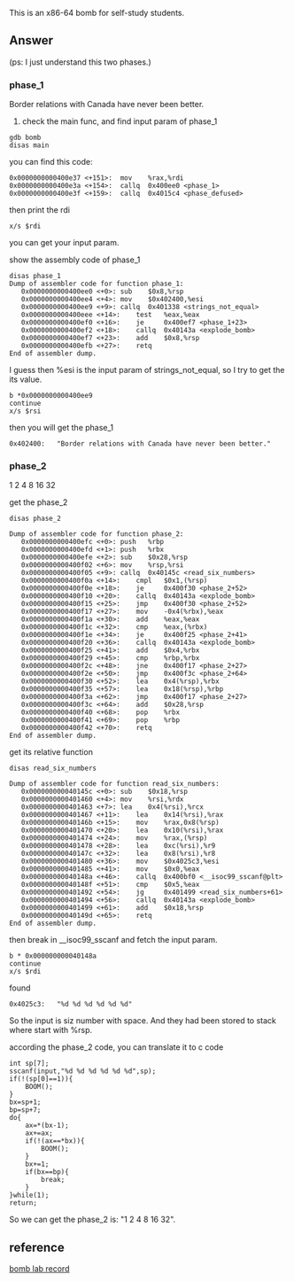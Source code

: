 This is an x86-64 bomb for self-study students. 

## Answer
(ps: I just understand this two phases.)

### phase_1
Border relations with Canada have never been better.

1. check the main func, and find input param of phase_1

```
gdb bomb
disas main
```
you can find this code:
```
0x0000000000400e37 <+151>:	mov    %rax,%rdi
0x0000000000400e3a <+154>:	callq  0x400ee0 <phase_1>
0x0000000000400e3f <+159>:	callq  0x4015c4 <phase_defused>
```
then print the rdi
```
x/s $rdi
```
you can get your input param.

show the assembly code of  phase_1
```
disas phase_1
Dump of assembler code for function phase_1:
   0x0000000000400ee0 <+0>:	sub    $0x8,%rsp
   0x0000000000400ee4 <+4>:	mov    $0x402400,%esi
   0x0000000000400ee9 <+9>:	callq  0x401338 <strings_not_equal>
   0x0000000000400eee <+14>:	test   %eax,%eax
   0x0000000000400ef0 <+16>:	je     0x400ef7 <phase_1+23>
   0x0000000000400ef2 <+18>:	callq  0x40143a <explode_bomb>
   0x0000000000400ef7 <+23>:	add    $0x8,%rsp
   0x0000000000400efb <+27>:	retq
End of assembler dump.
```

I guess then %esi is the input param of strings_not_equal, so I try to get the its value.
```
b *0x0000000000400ee9
continue
x/s $rsi
```
then you will get the phase_1
```
0x402400:	"Border relations with Canada have never been better."
```


### phase_2
1 2 4 8 16 32

get the phase_2
```
disas phase_2
```

```
Dump of assembler code for function phase_2:
   0x0000000000400efc <+0>:	push   %rbp
   0x0000000000400efd <+1>:	push   %rbx
   0x0000000000400efe <+2>:	sub    $0x28,%rsp
   0x0000000000400f02 <+6>:	mov    %rsp,%rsi
   0x0000000000400f05 <+9>:	callq  0x40145c <read_six_numbers>
   0x0000000000400f0a <+14>:	cmpl   $0x1,(%rsp)
   0x0000000000400f0e <+18>:	je     0x400f30 <phase_2+52>
   0x0000000000400f10 <+20>:	callq  0x40143a <explode_bomb>
   0x0000000000400f15 <+25>:	jmp    0x400f30 <phase_2+52>
   0x0000000000400f17 <+27>:	mov    -0x4(%rbx),%eax
   0x0000000000400f1a <+30>:	add    %eax,%eax
   0x0000000000400f1c <+32>:	cmp    %eax,(%rbx)
   0x0000000000400f1e <+34>:	je     0x400f25 <phase_2+41>
   0x0000000000400f20 <+36>:	callq  0x40143a <explode_bomb>
   0x0000000000400f25 <+41>:	add    $0x4,%rbx
   0x0000000000400f29 <+45>:	cmp    %rbp,%rbx
   0x0000000000400f2c <+48>:	jne    0x400f17 <phase_2+27>
   0x0000000000400f2e <+50>:	jmp    0x400f3c <phase_2+64>
   0x0000000000400f30 <+52>:	lea    0x4(%rsp),%rbx
   0x0000000000400f35 <+57>:	lea    0x18(%rsp),%rbp
   0x0000000000400f3a <+62>:	jmp    0x400f17 <phase_2+27>
   0x0000000000400f3c <+64>:	add    $0x28,%rsp
   0x0000000000400f40 <+68>:	pop    %rbx
   0x0000000000400f41 <+69>:	pop    %rbp
   0x0000000000400f42 <+70>:	retq
End of assembler dump.
```

get its relative function
```
disas read_six_numbers
```

```
Dump of assembler code for function read_six_numbers:
   0x000000000040145c <+0>:	sub    $0x18,%rsp
   0x0000000000401460 <+4>:	mov    %rsi,%rdx
   0x0000000000401463 <+7>:	lea    0x4(%rsi),%rcx
   0x0000000000401467 <+11>:	lea    0x14(%rsi),%rax
   0x000000000040146b <+15>:	mov    %rax,0x8(%rsp)
   0x0000000000401470 <+20>:	lea    0x10(%rsi),%rax
   0x0000000000401474 <+24>:	mov    %rax,(%rsp)
   0x0000000000401478 <+28>:	lea    0xc(%rsi),%r9
   0x000000000040147c <+32>:	lea    0x8(%rsi),%r8
   0x0000000000401480 <+36>:	mov    $0x4025c3,%esi
   0x0000000000401485 <+41>:	mov    $0x0,%eax
   0x000000000040148a <+46>:	callq  0x400bf0 <__isoc99_sscanf@plt>
   0x000000000040148f <+51>:	cmp    $0x5,%eax
   0x0000000000401492 <+54>:	jg     0x401499 <read_six_numbers+61>
   0x0000000000401494 <+56>:	callq  0x40143a <explode_bomb>
   0x0000000000401499 <+61>:	add    $0x18,%rsp
   0x000000000040149d <+65>:	retq
End of assembler dump.
```
then break in __isoc99_sscanf and fetch the input param.

```
b * 0x000000000040148a
continue
x/s $rdi
```
found
```
0x4025c3:	"%d %d %d %d %d %d"
```
So the input is siz number with space. And they had been stored to stack where start with %rsp.

according the phase_2 code, you can translate it to c code
```
int sp[7];
sscanf(input,"%d %d %d %d %d %d",sp);
if(!(sp[0]==1)){
	BOOM();
}
bx=sp+1;
bp=sp+7;
do{
	ax=*(bx-1);
	ax+=ax;
	if(!(ax==*bx)){
		BOOM();
	}
	bx+=1;
	if(bx==bp){
		break;
	}
}while(1);
return;
```

So we can get the phase_2 is: "1 2 4 8 16 32".



## reference
[bomb lab record](https://www.cnblogs.com/kangyupl/p/13052593.html)